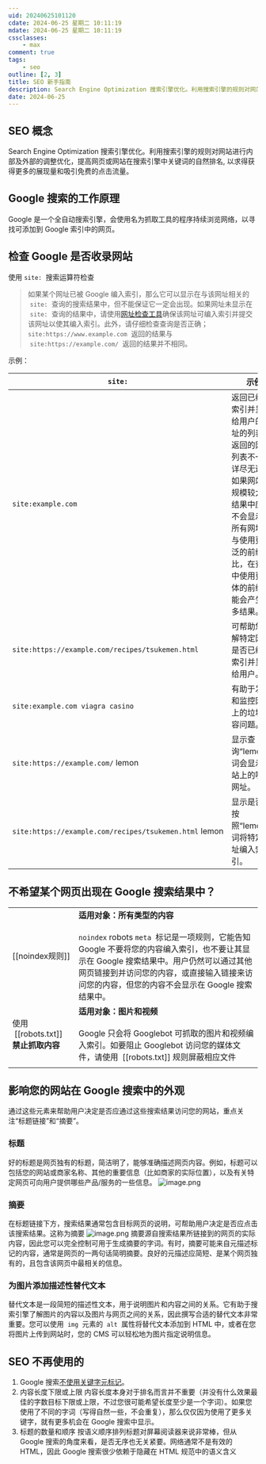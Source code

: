 ```yaml
---
uid: 20240625101120
cdate: 2024-06-25 星期二 10:11:19
mdate: 2024-06-25 星期二 10:11:19
cssclasses:
    - max
comment: true
tags:
    - seo
outline: [2, 3]
title: SEO 新手指南
description: Search Engine Optimization 搜索引擎优化。利用搜索引擎的规则对网站进行内部及外部的调整优化，提高网页或网站在搜索引擎中关键词的自然排名, 以求得获得更多的展现量和吸引免费的点击流量。
date: 2024-06-25
---
```


## SEO 概念

Search Engine Optimization 搜索引擎优化。利用搜索引擎的规则对网站进行内部及外部的调整优化，提高网页或网站在搜索引擎中关键词的自然排名, 以求得获得更多的展现量和吸引免费的点击流量。

## Google 搜索的工作原理

Google 是一个全自动搜索引擎，会使用名为抓取工具的程序持续浏览网络，以寻找可添加到 Google 索引中的网页。

## 检查 Google 是否收录网站

使用 `site:`  搜索运算符检查

> 如果某个网址已被 Google 编入索引，那么它可以显示在与该网址相关的  `site:`  查询的搜索结果中，但不能保证它一定会出现。如果网址未显示在  `site:`  查询的结果中，请使用[网址检查工具](https://support.google.com/webmasters/answer/9012289?hl=zh-cn)确保该网址可编入索引并提交该网址以使其编入索引。此外，请仔细检查查询是否正确；`site:https://www.example.com`  返回的结果与  `site:https://example.com/`  返回的结果并不相同。

示例：

| `site:`                                                | 示例                                                                                                                                                                                         |
| ------------------------------------------------------ | -------------------------------------------------------------------------------------------------------------------------------------------------------------------------------------------- |
| `site:example.com`                                     | 返回已编入索引并呈现给用户的网址的列表。返回的网址列表不一定详尽无遗。如果网站的规模较大，结果中应该不会显示其所有网址。与使用更宽泛的前缀相比，在查询中使用更具体的前缀可能会产生更多结果。 |
| `site:https://example.com/recipes/tsukemen.html`       | 可帮助您了解特定网址是否已编入索引并呈现给用户。                                                                                                                                             |
| `site:example.com viagra casino`                       | 有助于发现和监控网站上的垃圾内容问题。                                                                                                                                                       |
| `site:https://example.com/` lemon                      | 显示查询“lemon”一词会显示网站上的哪些网址。                                                                                                                                                  |
| `site:https://example.com/recipes/tsukemen.html` lemon | 显示是否已按照“lemon”一词将特定网址编入索引。                                                                                                                                                |

## 不希望某个网页出现在 Google 搜索结果中？

|                                       |                                                                                                                                                                                                                                                                               |
| ------------------------------------- | ----------------------------------------------------------------------------------------------------------------------------------------------------------------------------------------------------------------------------------------------------------------------------- |
| [[noindex规则]]                    | **适用对象：所有类型的内容**<br><br>`noindex` robots `meta`  标记是一项规则，它能告知 Google 不要将您的内容编入索引，也不要让其显示在 Google 搜索结果中。用户仍然可以通过其他网页链接到并访问您的内容，或直接输入链接来访问您的内容，但您的内容不会显示在 Google 搜索结果中。 |
| 使用  [[robots.txt]] **禁止抓取内容** | **适用对象：图片和视频**<br><br>Google 只会将 Googlebot 可抓取的图片和视频编入索引。如要阻止 Googlebot 访问您的媒体文件，请使用  [[robots.txt]] 规则屏蔽相应文件                                                                                                              |
|                                       |                                                                                                                                                                                                                                                                               |

## 影响您的网站在 Google 搜索中的外观

通过这些元素来帮助用户决定是否应通过这些搜索结果访问您的网站，重点关注“标题链接”和“摘要”。

### 标题

好的标题是网页独有的标题，简洁明了，能够准确描述网页内容。例如，标题可以包括您的网站或商家名称、其他的重要信息（比如商家的实际位置），以及有关特定网页可向用户提供哪些产品/服务的一些信息。
![image.png](http://oss.zhuluu.cn/202406251148635.png)

### 摘要

在标题链接下方，搜索结果通常包含目标网页的说明，可帮助用户决定是否应点击该搜索结果。这称为摘要
![image.png](http://oss.zhuluu.cn/202406251151029.png)
摘要源自搜索结果所链接到的网页的实际内容，因此您可以完全控制可用于生成摘要的字词。有时，摘要可能来自元描述标记的内容，通常是网页的一两句话简明摘要。良好的元描述应简短、是某个网页独有的，且包含该网页中最相关的信息。

### 为图片添加描述性替代文本

替代文本是一段简短的描述性文本，用于说明图片和内容之间的关系。它有助于搜索引擎了解图片的内容以及图片与网页之间的关系，因此撰写合适的替代文本非常重要。您可以使用  `img`  元素的  `alt`  属性将替代文本添加到 HTML 中，或者在您将图片上传到网站时，您的 CMS 可以轻松地为图片指定说明信息。

## SEO 不再使用的

1. Google 搜索[不使用关键字元标记](https://developers.google.com/search/blog/2009/09/google-does-not-use-keywords-meta-tag?hl=zh-cn)。
2. 内容长度下限或上限
   内容长度本身对于排名而言并不重要（并没有什么效果最佳的字数目标下限或上限，不过您很可能希望长度至少是一个字词）。如果您使用了不同的字词（写得自然一些，不会重复），那么仅仅因为使用了更多关键字，就有更多机会在 Google 搜索中显示。
3. 标题的数量和顺序
   按语义顺序排列标题对屏幕阅读器来说非常棒，但从 Google 搜索的角度来看，是否无序也无关紧要。网络通常不是有效的 HTML，因此 Google 搜索很少依赖于隐藏在 HTML 规范中的语义含义
